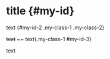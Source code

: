 # title {#my-id}

text {#my-id-2 .my-class-1 .my-class-2}

~~text~~ ~~ text{.my-class-1 #my-id-3}

text